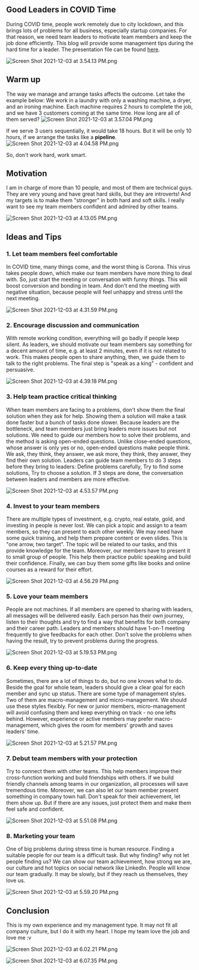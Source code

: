 ## Good Leaders in COVID Time

During COVID time, people work remotely due to city lockdown, and this brings lots of problems for all business, especially startup companies. For that reason, we need team leaders to motivate team members and keep the job done efficiently. This blog will provide some management tips during the hard time for a leader. The presentation file can be found  [here](https://docs.google.com/presentation/d/1Tc6Qp-hBlUaKq8_AVkWgGK_1Fd7nZbSoHr5WWGPLfdg/edit?usp=sharing).

![Screen Shot 2021-12-03 at 3.54.13 PM.png](https://cdn.hashnode.com/res/hashnode/image/upload/v1638521692811/y1_jktefH.png)

## Warm up

The way we manage and arrange tasks affects the outcome. Let take the example below: We work in a laundry with only a washing machine, a dryer, and an ironing machine. Each machine requires 2 hours to complete the job, and we have 3 customers coming at the same time. How long are all of them served?
![Screen Shot 2021-12-03 at 3.57.04 PM.png](https://cdn.hashnode.com/res/hashnode/image/upload/v1638521853069/65zA9K8aYS.png)

If we serve 3 users sequentially, it would take 18 hours. But it will be only 10 hours, if we arrange the tasks like a **pipeline**.
![Screen Shot 2021-12-03 at 4.04.58 PM.png](https://cdn.hashnode.com/res/hashnode/image/upload/v1638522330917/gNaOasKay.png)

So, don't work hard, work smart.

## Motivation

I am in charge of more than 10 people, and most of them are technical guys. They are very young and have great hard skills, but they are introverts! And my targets is to make them "stronger" in both hard and soft skills. I really want to see my team members confident and admired by other teams.

![Screen Shot 2021-12-03 at 4.13.05 PM.png](https://cdn.hashnode.com/res/hashnode/image/upload/v1638522806868/VPBOi8gto.png)

## Ideas and Tips
### 1. Let team members feel comfortable
In COVID time, many things come, and the worst thing is Corona. This virus takes people down, which make our team members have more thing to deal with. So, just start the meeting or conversation with funny things. This will boost conversion and bonding in team. And don't end the meeting with negative situation, because people will feel unhappy and stress until the next meeting. 

![Screen Shot 2021-12-03 at 4.31.59 PM.png](https://cdn.hashnode.com/res/hashnode/image/upload/v1638523931239/InEZOebZT.png)

### 2. Encourage discussion and communication
With remote working condition, everything will go badly if people keep silent. As leaders, we should motivate our team members say something for a decent amount of time, e.g. at least 2 minutes, even if it is not related to work. This makes people open to share anything, then, we guide them to talk to the right problems. The final step is "speak as a king" - confident and persuasive.

![Screen Shot 2021-12-03 at 4.39.18 PM.png](https://cdn.hashnode.com/res/hashnode/image/upload/v1638524430966/QL0lXOy0_.png)

### 3. Help team practice critical thinking
When team members are facing to a problems, don't show them the final solution when they ask for help. Showing them a solution will make a task done faster but a bunch of tasks done slower. Because leaders are the bottleneck, and team members just bring leaders more issues but not solutions. We need to guide our members how to solve their problems, and the method is asking open-ended questions. Unlike close-ended questions, whose answer is only yes or no, open-ended questions make people think. We ask, they think, they answer, we ask more, they think, they answer, they find their own solution. Leaders can guide team members to do 3 steps before they bring to leaders: Define problems carefully, Try to find some solutions, Try to choose a solution. If 3 steps are done, the conversation between leaders and members are more effective.

![Screen Shot 2021-12-03 at 4.53.57 PM.png](https://cdn.hashnode.com/res/hashnode/image/upload/v1638525289052/VsJ5hGP6-.png)

### 4. Invest to your team members
There are multiple types of investment, e.g. crypto, real estate, gold, and investing in people is never lost. We can pick a topic and assign to a team members, so they can present to each other weekly. We may need have some quick training, and help them prepare content or even slides. This is "one arrow, two target". The topic will be related to our tasks, and this provide knowledge for the team. Moreover, our members have to present it to small group of people. This help them practice public speaking and build their confidence. Finally, we can buy them some gifts like books and online courses as a reward for their effort.

![Screen Shot 2021-12-03 at 4.56.29 PM.png](https://cdn.hashnode.com/res/hashnode/image/upload/v1638526112645/zdMbmtHwq.png)

### 5. Love your team members
People are not machines. If all members are opened to sharing with leaders, all messages will be delivered easily. Each person has their own journey, listen to their thoughts and try to find a way that benefits for both company and their career path. Leaders and members should have 1-on-1 meeting frequently to give feedbacks for each other. Don't solve the problems when having the result, try to prevent problems during the progress.

![Screen Shot 2021-12-03 at 5.19.53 PM.png](https://cdn.hashnode.com/res/hashnode/image/upload/v1638526806051/lyPJXNzK8.png)

### 6. Keep every thing up-to-date
Sometimes, there are a lot of things to do, but no one knows what to do. Beside the goal for whole team, leaders should give a clear goal for each member and sync up status. There are some type of management styles. Two of them are macro-management and micro-management. We should use these styles flexibly. For new or junior members, micro-management will avoid confusing them and keep everything on track - no one lefts behind. However, experience or active members may prefer macro-management, which gives the room for members' growth and saves leaders' time.

![Screen Shot 2021-12-03 at 5.21.57 PM.png](https://cdn.hashnode.com/res/hashnode/image/upload/v1638526930375/aPlUf591Y.png)

### 7. Debut team members with your protection
Try to connect them with other teams. This help members improve their cross-function working and build friendships with others. If we build friendly channels among teams in our organization, all processes will save tremendous time. Moreover, we can also let our team member present something in company town hall. Don't speak for their achievement, let them show up. But if there are any issues, just protect them and make them feel safe and confident.

![Screen Shot 2021-12-03 at 5.51.08 PM.png](https://cdn.hashnode.com/res/hashnode/image/upload/v1638528699229/g-aF3QEGUj.png)

### 8. Marketing your team
One of big problems during stress time is human resource. Finding a suitable people for our team is a difficult task. But why finding? why not let people finding us? We can show our team achievement, how strong we are, our culture and hot topics on social network like LinkedIn. People will know our team gradually. It may be slowly, but if they reach us themselves, they love us.

![Screen Shot 2021-12-03 at 5.59.20 PM.png](https://cdn.hashnode.com/res/hashnode/image/upload/v1638529179650/CPZ9d64bK.png)

## Conclusion
This is my own experience and my management type. It may not fit all company culture, but I do it with my heart. I hope my team love the job and love me :v

![Screen Shot 2021-12-03 at 6.02.21 PM.png](https://cdn.hashnode.com/res/hashnode/image/upload/v1638529354100/47bOFJfd3.png)

![Screen Shot 2021-12-03 at 6.07.35 PM.png](https://cdn.hashnode.com/res/hashnode/image/upload/v1638529694536/xm4ohMTDa.png)
